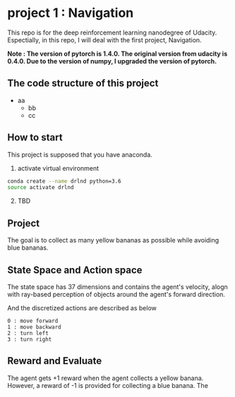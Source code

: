 # project 1 : Navigation
This repo is for the deep reinforcement learning nanodegree of Udacity.
Espectially, in this repo, I will deal with the first project, Navigation.

**Note : The version of pytorch is 1.4.0. The original version from udacity is 0.4.0. Due to the version of numpy, I upgraded the version of pytorch.** 

## The code structure of this project
- aa
  - bb
  - cc

## How to start
This project is supposed that you have anaconda.

1. activate virtual environment 
```bash
conda create --name drlnd python=3.6
source activate drlnd
```
2. TBD


## Project
The goal is to collect as many yellow bananas as possible while avoiding blue bananas.

## State Space and Action space
The state space has 37 dimensions and contains the agent's velocity, alogn with ray-based perception of objects around the agent's forward direction.

And the discretized actions are described as below
```
0 : move forward
1 : move backward
2 : turn left
3 : turn right
```

## Reward and Evaluate
The agent gets +1 reward when the agent collects a yellow banana. However, a reward of -1 is provided for collecting a blue banana.
The 
